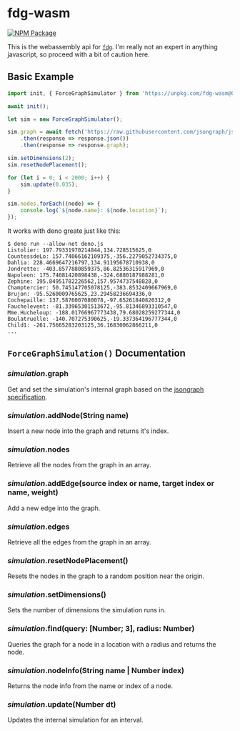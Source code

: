 # fdg-wasm
[![NPM Package](https://img.shields.io/npm/v/fdg-wasm)](https://www.npmjs.com/package/fdg-wasm)

This is the webassembly api for [`fdg`](https://github.com/grantshandy/fdg). I'm really not an expert in anything javascript, so proceed with a bit of caution here.

## Basic Example
```javascript
import init, { ForceGraphSimulator } from 'https://unpkg.com/fdg-wasm@0.1.0/fdg-wasm.js';

await init();

let sim = new ForceGraphSimulator();

sim.graph = await fetch('https://raw.githubusercontent.com/jsongraph/json-graph-specification/master/examples/les_miserables.json')
    .then(response => response.json())
    .then(response => response.graph);

sim.setDimensions(2);
sim.resetNodePlacement();

for (let i = 0; i < 2000; i++) {
    sim.update(0.035);
}

sim.nodes.forEach((node) => {
    console.log(`${node.name}: ${node.location}`);
});
```

It works with deno greate just like this:
```shell
$ deno run --allow-net deno.js
Listolier: 197.79331970214844,134.728515625,0
CountessdeLo: 157.74066162109375,-356.2279052734375,0
Dahlia: 228.4669647216797,134.91195678710938,0
Jondrette: -403.8577880859375,86.82536315917969,0
Napoleon: 175.74081420898438,-324.6880187988281,0
Zephine: 195.84951782226562,157.9574737548828,0
Champtercier: 50.745147705078125,-383.8532409667969,0
Brujon: -95.5260009765625,23.29458236694336,0
Cochepaille: 137.5876007080078,-97.65261840820312,0
Fauchelevent: -81.33965301513672,-95.81346893310547,0
Mme.Hucheloup: -188.01766967773438,79.68028259277344,0
Boulatruelle: -140.707275390625,-19.337364196777344,0
Child1: -261.75665283203125,36.16830062866211,0
...
```


## `ForceGraphSimulation()` Documentation

### *simulation*.**graph**
Get and set the simulation's internal graph based on the [jsongraph specification](https://github.com/jsongraph/json-graph-specification).

### *simulation*.**addNode**(String name)
Insert a new node into the graph and returns it's index.

### *simulation*.**nodes**
Retrieve all the nodes from the graph in an array.

### *simulation*.**addEdge**(source index or name, target index or name, weight)
Add a new edge into the graph.

### *simulation*.**edges**
Retrieve all the edges from the graph in an array.

### *simulation*.**resetNodePlacement**()
Resets the nodes in the graph to a random position near the origin.

### *simulation*.**setDimensions**()
Sets the number of dimensions the simulation runs in.

### *simulation*.**find**(query: [Number; 3], radius: Number)
Queries the graph for a node in a location with a radius and returns the node.

### *simulation*.**nodeInfo**(String name | Number index)
Returns the node info from the name or index of a node.

### *simulation*.**update**(Number dt)
Updates the internal simulation for an interval.